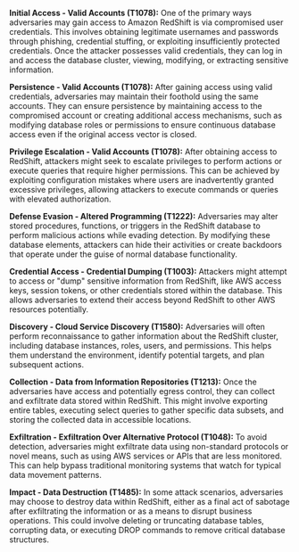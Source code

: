 **Initial Access - Valid Accounts (T1078):** One of the primary ways adversaries may gain access to Amazon RedShift is via compromised user credentials. This involves obtaining legitimate usernames and passwords through phishing, credential stuffing, or exploiting insufficiently protected credentials. Once the attacker possesses valid credentials, they can log in and access the database cluster, viewing, modifying, or extracting sensitive information.

**Persistence - Valid Accounts (T1078):** After gaining access using valid credentials, adversaries may maintain their foothold using the same accounts. They can ensure persistence by maintaining access to the compromised account or creating additional access mechanisms, such as modifying database roles or permissions to ensure continuous database access even if the original access vector is closed.

**Privilege Escalation - Valid Accounts (T1078):** After obtaining access to RedShift, attackers might seek to escalate privileges to perform actions or execute queries that require higher permissions. This can be achieved by exploiting configuration mistakes where users are inadvertently granted excessive privileges, allowing attackers to execute commands or queries with elevated authorization.

**Defense Evasion - Altered Programming (T1222):** Adversaries may alter stored procedures, functions, or triggers in the RedShift database to perform malicious actions while evading detection. By modifying these database elements, attackers can hide their activities or create backdoors that operate under the guise of normal database functionality.

**Credential Access - Credential Dumping (T1003):** Attackers might attempt to access or "dump" sensitive information from RedShift, like AWS access keys, session tokens, or other credentials stored within the database. This allows adversaries to extend their access beyond RedShift to other AWS resources potentially.

**Discovery - Cloud Service Discovery (T1580):** Adversaries will often perform reconnaissance to gather information about the RedShift cluster, including database instances, roles, users, and permissions. This helps them understand the environment, identify potential targets, and plan subsequent actions.

**Collection - Data from Information Repositories (T1213):** Once the adversaries have access and potentially egress control, they can collect and exfiltrate data stored within RedShift. This might involve exporting entire tables, executing select queries to gather specific data subsets, and storing the collected data in accessible locations.

**Exfiltration - Exfiltration Over Alternative Protocol (T1048):** To avoid detection, adversaries might exfiltrate data using non-standard protocols or novel means, such as using AWS services or APIs that are less monitored. This can help bypass traditional monitoring systems that watch for typical data movement patterns.

**Impact - Data Destruction (T1485):** In some attack scenarios, adversaries may choose to destroy data within RedShift, either as a final act of sabotage after exfiltrating the information or as a means to disrupt business operations. This could involve deleting or truncating database tables, corrupting data, or executing DROP commands to remove critical database structures.
